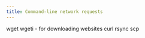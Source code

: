```yaml
---
title: Command-line network requests
---
```


wget
wgeti - for downloading websites
curl
rsync
scp

